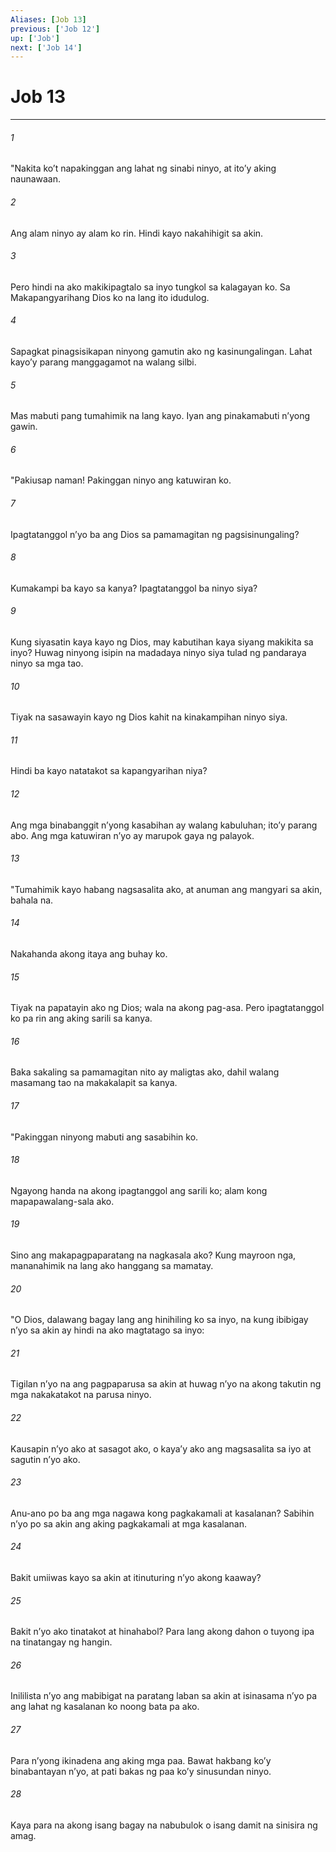 ```yaml
---
Aliases: [Job 13]
previous: ['Job 12']
up: ['Job']
next: ['Job 14']
---
```

# Job 13

***

###### 1
"Nakita koʼt napakinggan ang lahat ng sinabi ninyo, at itoʼy aking naunawaan. 

###### 2
Ang alam ninyo ay alam ko rin. Hindi kayo nakahihigit sa akin. 

###### 3
Pero hindi na ako makikipagtalo sa inyo tungkol sa kalagayan ko. Sa Makapangyarihang Dios ko na lang ito idudulog. 

###### 4
Sapagkat pinagsisikapan ninyong gamutin ako ng kasinungalingan. Lahat kayoʼy parang manggagamot na walang silbi. 

###### 5
Mas mabuti pang tumahimik na lang kayo. Iyan ang pinakamabuti nʼyong gawin. 

###### 6
"Pakiusap naman! Pakinggan ninyo ang katuwiran ko. 

###### 7
Ipagtatanggol nʼyo ba ang Dios sa pamamagitan ng pagsisinungaling? 

###### 8
Kumakampi ba kayo sa kanya? Ipagtatanggol ba ninyo siya? 

###### 9
Kung siyasatin kaya kayo ng Dios, may kabutihan kaya siyang makikita sa inyo? Huwag ninyong isipin na madadaya ninyo siya tulad ng pandaraya ninyo sa mga tao. 

###### 10
Tiyak na sasawayin kayo ng Dios kahit na kinakampihan ninyo siya. 

###### 11
Hindi ba kayo natatakot sa kapangyarihan niya? 

###### 12
Ang mga binabanggit nʼyong kasabihan ay walang kabuluhan; itoʼy parang abo. Ang mga katuwiran nʼyo ay marupok gaya ng palayok. 

###### 13
"Tumahimik kayo habang nagsasalita ako, at anuman ang mangyari sa akin, bahala na. 

###### 14
Nakahanda akong itaya ang buhay ko. 

###### 15
Tiyak na papatayin ako ng Dios; wala na akong pag-asa. Pero ipagtatanggol ko pa rin ang aking sarili sa kanya. 

###### 16
Baka sakaling sa pamamagitan nito ay maligtas ako, dahil walang masamang tao na makakalapit sa kanya. 

###### 17
"Pakinggan ninyong mabuti ang sasabihin ko. 

###### 18
Ngayong handa na akong ipagtanggol ang sarili ko; alam kong mapapawalang-sala ako. 

###### 19
Sino ang makapagpaparatang na nagkasala ako? Kung mayroon nga, mananahimik na lang ako hanggang sa mamatay. 

###### 20
"O Dios, dalawang bagay lang ang hinihiling ko sa inyo, na kung ibibigay nʼyo sa akin ay hindi na ako magtatago sa inyo: 

###### 21
Tigilan nʼyo na ang pagpaparusa sa akin at huwag nʼyo na akong takutin ng mga nakakatakot na parusa ninyo. 

###### 22
Kausapin nʼyo ako at sasagot ako, o kayaʼy ako ang magsasalita sa iyo at sagutin nʼyo ako. 

###### 23
Anu-ano po ba ang mga nagawa kong pagkakamali at kasalanan? Sabihin nʼyo po sa akin ang aking pagkakamali at mga kasalanan. 

###### 24
Bakit umiiwas kayo sa akin at itinuturing nʼyo akong kaaway? 

###### 25
Bakit nʼyo ako tinatakot at hinahabol? Para lang akong dahon o tuyong ipa na tinatangay ng hangin. 

###### 26
Inililista nʼyo ang mabibigat na paratang laban sa akin at isinasama nʼyo pa ang lahat ng kasalanan ko noong bata pa ako. 

###### 27
Para nʼyong ikinadena ang aking mga paa. Bawat hakbang koʼy binabantayan nʼyo, at pati bakas ng paa koʼy sinusundan ninyo. 

###### 28
Kaya para na akong isang bagay na nabubulok o isang damit na sinisira ng amag.
